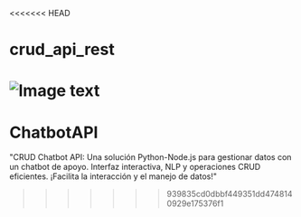<<<<<<< HEAD
# crud_api_rest

![Image text](https://media.discordapp.net/attachments/863941384587444305/1107841385857568778/image.png?width=1205&height=630)
=======
# ChatbotAPI
"CRUD Chatbot API: Una solución Python-Node.js para gestionar datos con un chatbot de apoyo. Interfaz interactiva, NLP y operaciones CRUD eficientes. ¡Facilita la interacción y el manejo de datos!"
>>>>>>> 939835cd0dbbf449351dd4748140929e175376f1
